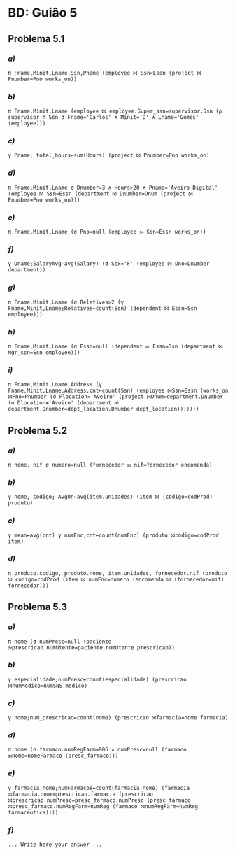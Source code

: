 # BD: Guião 5


## ​Problema 5.1
 
### *a)*

```
π Fname,Minit,Lname,Ssn,Pname (employee ⨝ Ssn=Essn (project ⨝ Pnumber=Pno works_on))
```


### *b)* 

```
π Fname,Minit,Lname (employee ⨝ employee.Super_ssn=supervisor.Ssn (ρ supervisor π Ssn σ Fname='Carlos' ∧ Minit='D' ∧ Lname='Gomes' (employee)))
```


### *c)* 

```
γ Pname; total_hours←sum(Hours) (project ⨝ Pnumber=Pno works_on)
```


### *d)* 

```
π Fname,Minit,Lname σ Dnumber=3 ∧ Hours>20 ∧ Pname='Aveiro Digital' (employee ⨝ Ssn=Essn (department ⨝ Dnumber=Dnum (project ⨝ Pnumber=Pno works_on)))
```


### *e)* 

```
π Fname,Minit,Lname (σ Pno=null (employee ⟕ Ssn=Essn works_on))
```


### *f)* 

```
γ Dname;SalaryAvg←avg(Salary) (σ Sex='F' (employee ⨝ Dno=Dnumber department))
```


### *g)* 

```
π Fname,Minit,Lname (σ Relatives>2 (γ Fname,Minit,Lname;Relatives←count(Ssn) (dependent ⨝ Essn=Ssn employee)))
```


### *h)* 

```
π Fname,Minit,Lname (σ Essn=null (dependent ⟖ Essn=Ssn (department ⨝ Mgr_ssn=Ssn employee)))
```


### *i)* 

```
π Fname,Minit,Lname,Address (γ Fname,Minit,Lname,Address;cnt←count(Ssn) (employee ⨝Ssn=Essn (works_on ⨝Pno=Pnumber (σ Plocation='Aveiro' (project ⨝Dnum=department.Dnumber (σ Dlocation≠'Aveiro' (department ⨝ department.Dnumber=dept_location.Dnumber dept_location)))))))
```


## ​Problema 5.2

### *a)*

```
π nome, nif σ numero=null (fornecedor ⟕ nif=fornecedor encomenda)
```

### *b)* 

```
γ nome, codigo; AvgUn←avg(item.unidades) (item ⨝ (codigo=codProd) produto)
```


### *c)* 

```
γ mean←avg(cnt) γ numEnc;cnt←count(numEnc) (produto ⨝codigo=codProd item)
```


### *d)* 

```
π produto.codigo, produto.nome, item.unidades, fornecedor.nif (produto ⨝ codigo=codProd (item ⨝ numEnc=numero (encomenda ⨝ (fornecedor=nif) fornecedor)))
```


## ​Problema 5.3

### *a)*

```
π nome (σ numPresc=null (paciente ⟕prescricao.numUtente=paciente.numUtente prescricao))
```

### *b)* 

```
γ especialidade;numPresc←count(especialidade) (prescricao ⨝numMedico=numSNS medico)
```


### *c)* 

```
γ nome;num_prescricao←count(nome) (prescricao ⨝farmacia=nome farmacia)
```


### *d)* 

```
π nome (σ farmaco.numRegFarm=906 ∧ numPresc=null (farmaco ⟕nome=nomeFarmaco (presc_farmaco)))
```

### *e)* 

```
γ farmacia.nome;numFarmacos←count(farmacia.nome) (farmacia ⨝farmacia.nome=prescricao.farmacia (prescricao ⨝prescricao.numPresc=presc_farmaco.numPresc (presc_farmaco ⨝presc_farmaco.numRegFarm=numReg (farmaco ⨝numRegFarm=numReg farmaceutica))))
```

### *f)* 

```
... Write here your answer ...
```
